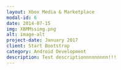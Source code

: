 ```yaml
---
layout: Xbox Media & Marketplace
modal-id: 6
date: 2014-07-15
img: XBMMssimg.png
alt: image-alt
project-date: January 2017
client: Start Bootstrap
category: Android Development
description: Test descriptionnnnnnnnn!!!
---
```

